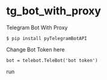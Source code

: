 # tg_bot_with_proxy
Telegram Bot With Proxy


```
$ pip install pyTelegramBotAPI 
```

Change Bot Token here
```
bot = telebot.TeleBot('bot token') 
```

run
